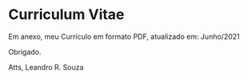# Curriculum Vitae

Em anexo, meu Currículo em formato PDF, atualizado em: Junho/2021

Obrigado.

Atts, 
Leandro R. Souza
